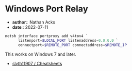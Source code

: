 # Windows Port Relay

* **author**:: Nathan Acks  
* **date**:: 2022-07-11

```powershell
netsh interface portproxy add v4tov4 `
      listenport=$LOCAL_PORT listenaddress=0.0.0.0 `
      connectport=$REMOTE_PORT connectaddress=$REMOTE_IP
```

This works on Windows 7 and later.

* [slyth11907 / Cheatsheets](https://github.com/slyth11907/Cheatsheets)

